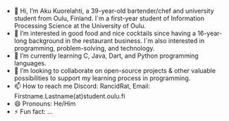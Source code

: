 - 👋 Hi, I’m Aku Kuorelahti, a 39-year-old bartender/chef and university student from Oulu, Finland. I´m a first-year student of Information Processing Science at the University of Oulu.
- 👀 I’m interested in good food and nice cocktails since having a 16-year-long background in the restaurant business. I´m also interested in programming, problem-solving, and technology.
- 🌱 I’m currently learning C, Java, Dart, and Python programming languages. 
- 💞️ I’m looking to collaborate on open-source projects & other valuable possibilities to support my learning process in programming.
- 📫 How to reach me Discord: RancidRat, Email: Firstname.Lastname(at)student.oulu.fi
- 😄 Pronouns: He/Him
- ⚡ Fun fact: ...

<!---
AkuK85/AkuK85 is a ✨ special ✨ repository because its `README.md` (this file) appears on your GitHub profile.
You can click the Preview link to take a look at your changes.
--->

